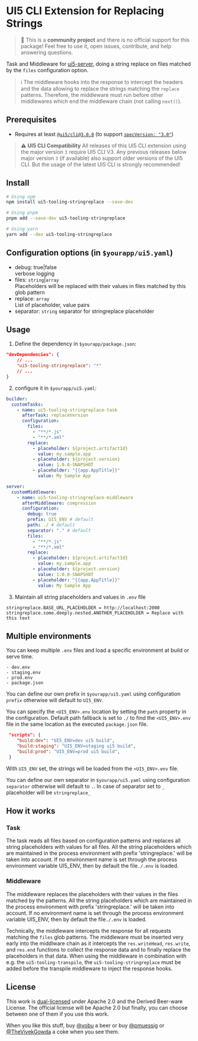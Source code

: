 # UI5 CLI Extension for Replacing Strings

> :wave: This is a **community project** and there is no official support for this package! Feel free to use it, open issues, contribute, and help answering questions.

Task and Middleware for [ui5-server](https://github.com/SAP/ui5-server), doing a string replace on files matched by the `files` configuration option.

> :information_source: The middleware hooks into the response to intercept the headers and the data allowing to replace the strings matching the `replace` patterns. Therefore, the middleware must run before other middlewares which end the middleware chain (not calling `next()`).

## Prerequisites

- Requires at least [`@ui5/cli@3.0.0`](https://ui5.github.io/cli/v3/pages/CLI/) (to support [`specVersion: "3.0"`](https://ui5.github.io/cli/pages/Configuration/#specification-version-30))

> :warning: **UI5 CLI Compatibility**
> All releases of this UI5 CLI extension using the major version `3` require UI5 CLI V3. Any previous releases below major version `3` (if available) also support older versions of the UI5 CLI. But the usage of the latest UI5 CLI is strongly recommended!

## Install

```bash
# Using npm
npm install ui5-tooling-stringreplace --save-dev

# Using pnpm
pnpm add --save-dev ui5-tooling-stringreplace

# Using yarn
yarn add --dev ui5-tooling-stringreplace
```

## Configuration options (in `$yourapp/ui5.yaml`)

- debug: true|false  
  verbose logging
- files: `string`|`array`  
  Placeholders will be replaced with their values in files matched by this glob pattern
- replace: `array`  
  List of placeholder, value pairs
- separator: `string`
  separator for stringreplace placeholder

## Usage

1. Define the dependency in `$yourapp/package.json`:

```json
"devDependencies": {
    // ...
    "ui5-tooling-stringreplace": "*"
    // ...
}
```

2. configure it in `$yourapp/ui5.yaml`:

```yaml
builder:
  customTasks:
    - name: ui5-tooling-stringreplace-task
      afterTask: replaceVersion
      configuration:
        files:
          - "**/*.js"
          - "**/*.xml"
        replace:
          - placeholder: ${project.artifactId}
            value: my.sample.app
          - placeholder: ${project.version}
            value: 1.0.0-SNAPSHOT
          - placeholder: "{{app.AppTitle}}"
            value: My Sample App

server:
  customMiddleware:
    - name: ui5-tooling-stringreplace-middleware
      afterMiddleware: compression
      configuration:
        debug: true
        prefix: UI5_ENV # default
        path: ./ # default
        separator: "." # default
        files:
          - "**/*.js"
          - "**/*.xml"
        replace:
          - placeholder: ${project.artifactId}
            value: my.sample.app
          - placeholder: ${project.version}
            value: 1.0.0-SNAPSHOT
          - placeholder: "{{app.AppTitle}}"
            value: My Sample App
```

3. Maintain all string placeholders and values in `.env` file

```env
stringreplace.BASE_URL_PLACEHOLDER = http://localhost:2000
stringreplace.some.deeply.nested.ANOTHER_PLACEHOLDER = Replace with this text
```

## Multiple environments

You can keep multiple `.env` files and load a specific environment at build or serve time.

```
- dev.env
- staging.env
- prod.env
- package.json
```

You can define our own prefix in `$yourapp/ui5.yaml` using configuration `prefix` otherwise will default to `UI5_ENV`.

You can specify the `<UI5_ENV>.env` location by setting the `path` property in the configuration. Default path fallback is set to `./` to find the `<UI5_ENV>.env` file in the same location as the executed `package.json` file.  

```json
 "scripts": {
    "build:dev": "UI5_ENV=dev ui5 build",
    "build:staging": "UI5_ENV=staging ui5 build",
    "build:prod": "UI5_ENV=prod ui5 build",
 }
```

With `UI5_ENV` set, the strings will be loaded from the `<UI5_ENV>.env` file.

You can define our own separator in `$yourapp/ui5.yaml` using configuration `separator` otherwise will default to `.`. In case of separator set to `_` placeholder will be `stringreplace_`

## How it works

### Task

The task reads all files based on configuration patterns and replaces all string placeholders with values for all files. All the string placeholders which are maintained in the process environment with prefix 'stringreplace.' will be taken into account. If no environment name is set through the process environment variable UI5_ENV, then by default the file`./.env` is loaded.

### Middleware

The middleware replaces the placeholders with their values in the files matched by the patterns. All the string placeholders which are maintained in the process environment with prefix 'stringreplace.' will be taken into account. If no environment name is set through the process environment variable UI5_ENV, then by default the file`./.env` is loaded.

Technically, the middleware intercepts the response for all requests matching the `files` glob patterns. The middleware must be inserted very early into the middlware chain as it intercepts the `res.writeHead`, `res.write`, and `res.end` functions to collect the response data and to finally replace the placeholders in that data. When using the middleware in combination with e.g. the `ui5-tooling-transpile`, the `ui5-tooling-stringreplace` must be added before the transpile middleware to inject the response hooks.

## License

This work is [dual-licensed](../../LICENSE) under Apache 2.0 and the Derived Beer-ware License. The official license will be Apache 2.0 but finally, you can choose between one of them if you use this work.

When you like this stuff, buy [@vobu](https://twitter.com/vobu) a beer or buy [@pmuessig](https://twitter.com/pmuessig) or [@TheVivekGowda](https://twitter.com/TheVivekGowda) a coke when you see them.
